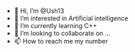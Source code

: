 - 👋 Hi, I’m @Ush13
- 👀 I’m interested in Artificial intelligence 
- 🌱 I’m currently learning C++
- 💞️ I’m looking to collaborate on ...
- 📫 How to reach me my number 

<!---
Ush13/Ush13 is a ✨ special ✨ repository because its `README.md` (this file) appears on your GitHub profile.
You can click the Preview link to take a look at your changes.
--->
